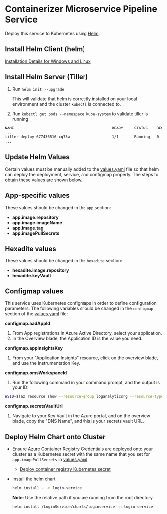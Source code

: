 # Containerizer Microservice Pipeline Service

Deploy this service to Kubernetes using [Helm](https://helm.sh/).

## Install Helm Client (helm)

[Installation Details for Windows and Linux](https://docs.helm.sh/using_helm/#installing-helm)

## Install Helm Server (Tiller)

1. Run ```helm init --upgrade```

    This will validate that helm is correctly installed on your local environment and the cluster ```kubectl``` is connected to.
2. Run ```kubectl get pods --namespace kube-system``` to validate tiller is running

```bash
NAME                                            READY     STATUS    RESTARTS   AGE
...
tiller-deploy-677436516-cq73w                   1/1       Running   0          21h
...
```

## Update Helm Values

Certain values must be manually added to the [values.yaml](values.yaml) file so that helm can deploy the deployment, service, and configmap properly. The steps to obtain these values are shown below.

## App-specific values

These values should be changed in the ```app``` section:

- **app.image.repository**
- **app.image.imageName**
- **app.image.tag**
- **app.imagePullSecrets**

## Hexadite values

These values should be changed in the ```hexadite``` section:

- **hexadite.image.repository**
- **hexadite.keyVault**

## Configmap values

This service uses Kubernetes configmaps in order to define configuration parameters. The following variables should be changed in the ```configmap``` section of the [values.yaml](values.yaml) file:

**configmap.aadAppId**

1. From App registrations in Azure Active Directory, select your application.
2. In the Overview blade, the Application ID is the value you need.
  
**configmap.appInsightsKey**

1. From your "Application Insights" resource, click on the overview blade, and use the Instrumentation Key.
  
**configmap.omsWorkspaceId**

1. Run the following command in your command prompt, and the output is your ID:

```bash
WSID=$(az resource show --resource-group loganalyticsrg --resource-type Microsoft.OperationalInsights/workspaces --name containerized-loganalyticsWS | grep customerId | sed -e 's/.*://')
```

**configmap.secretsVaultUrl**

1. Navigate to your Key Vault in the Azure portal, and on the overview blade, copy the "DNS Name", and this is your secrets vault URL.

## Deploy Helm Chart onto Cluster

- Ensure Azure Container Registry Credentials are deployed onto your cluster as a Kubernetes secret with the same name that you set for ```app.imagePullSecrets``` in [values.yaml](values.yaml)

  - [Deploy container registry Kubernetes secret](https://kubernetes-v1-4.github.io/docs/user-guide/kubectl/kubectl_create_secret_docker-registry/)

- Install the helm chart
    ```bash
    helm install . -n login-service
    ```
    **Note**: Use the relative path if you are running from the root directory.
    ```bash
    helm install /LoginService/charts/loginservice -n login-service
    ```
